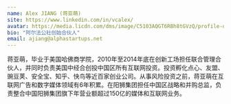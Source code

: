 ```yaml
---
name: Alex JIANG (蒋亚萌)
site: https://www.linkedin.com/in/vcalex/
avatar: https://media.licdn.com/dms/image/C5103AQGT6RBh8tGVzQ/profile-displayphoto-shrink_200_200/0?e=1573689600&v=beta&t=K57WV5fGzp3sGE5O7GVp_pjgia9x-OyKs-R9XdhlE6U
bio: "阿尔法公社创始合伙人"
email: ajiang@alphastartups.net
---
```


蒋亚萌，毕业于美国哈佛商学院，2010年至2014年底在创新工场担任联合管理合伙人，并同时负责美国中经合创投中国区所有互联网投资。投资孵化点心、友盟、豌豆荚、安全宝、知乎、快鸟等近百家创业公司。从事风险投资之前，蒋亚萌在互联网广告和数字媒体领域有6年积累。在阳狮集团担任中国区战略和并购总监，负责整合中国阳狮集团旗下年营业额超过150亿的媒体和互联网业务。
